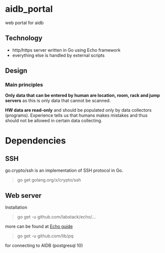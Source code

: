 # aidb_portal

web portal for aidb

## Technology

* http/https server written in Go using Echo framework
* everything else is handled by external scripts

## Design

### Main principles

**Only data that can be entered by human are location, room, rack and jump servers** as this is only data that cannot be scanned.

**HW data are read-only** and should be populated only by data collectors (programs). Experience tells us that humans makes mistakes and thus should not be allowed in certain data collecting.

# Dependencies

## SSH

go.crypto/ssh is an implementation of SSH protocol in Go.

> go get golang.org/x/crypto/ssh

## Web server

Installation

>  go get -u github.com/labstack/echo/...

more can be found at [Echo guide](https://echo.labstack.com/guide)

> go get -u github.com/lib/pq

for connecting to AIDB (postgresql 10)